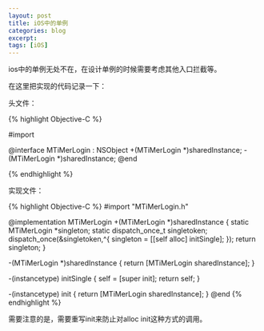 ```yaml
---
layout: post
title: iOS中的单例
categories: blog
excerpt:
tags: [iOS]
---
```


ios中的单例无处不在，在设计单例的时候需要考虑其他入口拦截等。

在这里把实现的代码记录一下：

头文件：

{% highlight Objective-C %}

#import 

@interface MTiMerLogin : NSObject
+(MTiMerLogin *)sharedInstance;
-(MTiMerLogin *)sharedInstance;
@end

{% endhighlight %}

实现文件：


{% highlight Objective-C %}
#import "MTiMerLogin.h"

@implementation MTiMerLogin
+(MTiMerLogin *)sharedInstance
{
    static MTiMerLogin *singleton;
    static dispatch_once_t singletoken;
    dispatch_once(&singletoken,^{
        singleton = [[self alloc] initSingle];
    });
    return singleton;
}

-(MTiMerLogin *)sharedInstance
{
    return [MTiMerLogin sharedInstance];
}

-(instancetype) initSingle
{
    self = [super init];
    return self;
}

-(instancetype) init
{
    return [MTiMerLogin sharedInstance];
}
@end
{% endhighlight %}

需要注意的是，需要重写init来防止对alloc init这种方式的调用。



